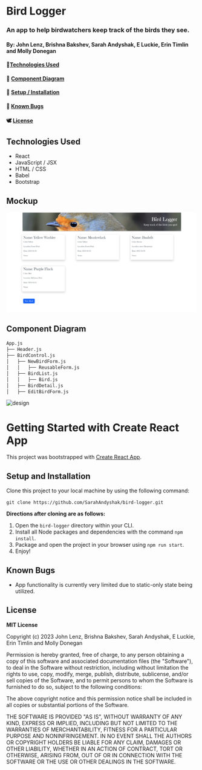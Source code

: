 # Bird Logger

### An app to help birdwatchers keep track of the birds they see.

#### By: John Lenz, Brishna Bakshev, Sarah Andyshak, E Luckie, Erin Timlin and Molly Donegan

#### 🦩[Technologies Used](#technologies-used)
#### 🦜 [Component Diagram](#component-diagram)
#### 🦢 [Setup / Installation](#setup-and-installation)
#### 🦚 [Known Bugs](#known-bugs)
#### 🕊️ [License](#license)

## Technologies Used
* React
* JavaScript / JSX
* HTML / CSS
* Babel
* Bootstrap

## Mockup

![mockup](/mockup.png)

## Component Diagram
```
App.js
├── Header.js
├── BirdControl.js
│   ├── NewBirdForm.js
│   │   ├── ReusableForm.js
│   ├── BirdList.js   
│   │   ├── Bird.js
│   ├── BirdDetail.js   
│   ├── EditBirdForm.js            
```
![design](/bird-logger%20design.png)

# Getting Started with Create React App

This project was bootstrapped with [Create React App](https://github.com/facebook/create-react-app).

## Setup and Installation

Clone this project to your local machine by using the following command:
```
git clone https://github.com/SarahAndyshak/bird-logger.git
```

**Directions after cloning are as follows:**
1. Open the `bird-logger` directory within your CLI.
2. Install all Node packages and dependencies with the command `npm install`.
3. Package and open the project in your browser using `npm run start`.
4. Enjoy!

## Known Bugs

* App functionality is currently very limited due to static-only state being utilized.

## License

**MIT License**

Copyright (c) 2023 John Lenz, Brishna Bakshev, Sarah Andyshak, E Luckie, Erin Timlin and Molly Donegan

Permission is hereby granted, free of charge, to any person obtaining a copy
of this software and associated documentation files (the "Software"), to deal
in the Software without restriction, including without limitation the rights
to use, copy, modify, merge, publish, distribute, sublicense, and/or sell
copies of the Software, and to permit persons to whom the Software is
furnished to do so, subject to the following conditions:

The above copyright notice and this permission notice shall be included in all
copies or substantial portions of the Software.

THE SOFTWARE IS PROVIDED "AS IS", WITHOUT WARRANTY OF ANY KIND, EXPRESS OR
IMPLIED, INCLUDING BUT NOT LIMITED TO THE WARRANTIES OF MERCHANTABILITY,
FITNESS FOR A PARTICULAR PURPOSE AND NONINFRINGEMENT. IN NO EVENT SHALL THE
AUTHORS OR COPYRIGHT HOLDERS BE LIABLE FOR ANY CLAIM, DAMAGES OR OTHER
LIABILITY, WHETHER IN AN ACTION OF CONTRACT, TORT OR OTHERWISE, ARISING FROM,
OUT OF OR IN CONNECTION WITH THE SOFTWARE OR THE USE OR OTHER DEALINGS IN THE
SOFTWARE.